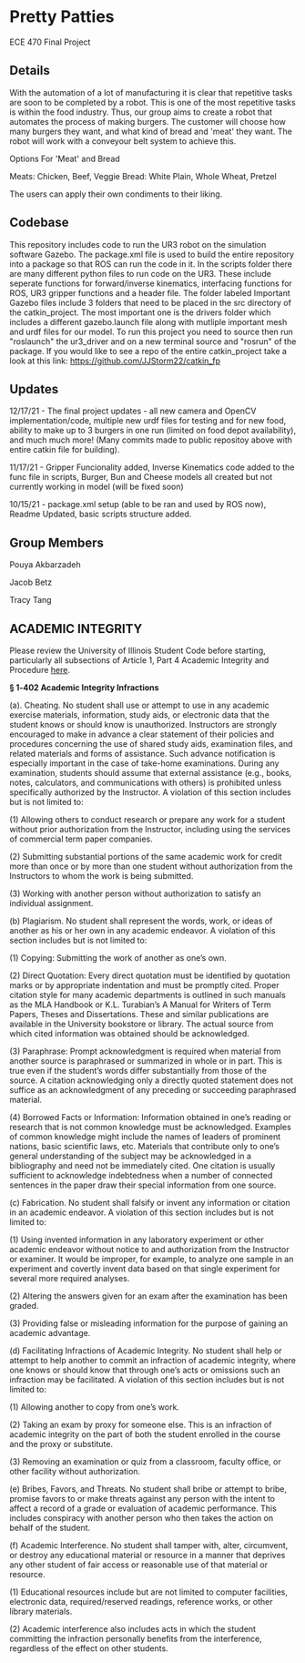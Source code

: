 # Pretty Patties
ECE 470 Final Project

Details
-----
With the automation of a lot of manufacturing it is clear that repetitive tasks are soon to be completed by a robot. This is one of the most repetitive tasks is within the food industry. Thus, our group aims to create a robot that automates the process of making burgers. The customer will choose how many burgers they want, and what kind of bread and 'meat' they want. The robot will work with a conveyour belt system to achieve this.  


Options For 'Meat' and Bread

Meats: Chicken, Beef, Veggie
Bread: White Plain, Whole Wheat, Pretzel

The users can apply their own condiments to their liking. 


**Codebase**
-----
This repository includes code to run the UR3 robot on the simulation software Gazebo. The package.xml file is used to build the entire repository into a package so that ROS can run the code in it. In the scripts folder there are many different python files to run code on the UR3. These include seperate functions for forward/inverse kinematics, interfacing functions for ROS, UR3 gripper functions and a header file. The folder labeled Important Gazebo files include 3 folders that need to be placed in the src directory of the catkin_project. The most important one is the drivers folder which includes a different gazebo.launch file along with mutliple important mesh and urdf files for our model. To run this project you need to source then run "roslaunch" the ur3_driver and on a new terminal source and "rosrun" of the package. If you would like to see a repo of the entire catkin_project take a look at this link: https://github.com/JJStorm22/catkin_fp

Updates
-----
12/17/21 - The final project updates - all new camera and OpenCV implementation/code, multiple new urdf files for testing and for new food, ability to make up to 3 burgers in one run (limited on food depot availability), and much much more! (Many commits made to public repositoy above with entire catkin file for building).

11/17/21 - Gripper Funcionality added, Inverse Kinematics code added to the func file in scripts, Burger, Bun and Cheese models all created but not currently working in model (will be fixed soon)

10/15/21 - package.xml setup (able to be ran and used by ROS now), Readme Updated, basic scripts structure added. 

Group Members
-----
Pouya Akbarzadeh

Jacob Betz 

Tracy Tang









ACADEMIC INTEGRITY
-----
Please review the University of Illinois Student Code before starting,
particularly all subsections of Article 1, Part 4 Academic Integrity and Procedure [here](https://studentcode.illinois.edu/article1/part4/1-401/).

**§ 1‑402 Academic Integrity Infractions**

(a).	Cheating. No student shall use or attempt to use in any academic exercise materials, information, study aids, or electronic data that the student knows or should know is unauthorized. Instructors are strongly encouraged to make in advance a clear statement of their policies and procedures concerning the use of shared study aids, examination files, and related materials and forms of assistance. Such advance notification is especially important in the case of take-home examinations. During any examination, students should assume that external assistance (e.g., books, notes, calculators, and communications with others) is prohibited unless specifically authorized by the Instructor. A violation of this section includes but is not limited to:

(1)	Allowing others to conduct research or prepare any work for a student without prior authorization from the Instructor, including using the services of commercial term paper companies. 

(2)	Submitting substantial portions of the same academic work for credit more than once or by more than one student without authorization from the Instructors to whom the work is being submitted. 

(3) Working with another person without authorization to satisfy an individual assignment.

(b) Plagiarism. No student shall represent the words, work, or ideas of another as his or her own in any academic endeavor. A violation of this section includes but is not limited to:

(1)	Copying: Submitting the work of another as one’s own. 

(2)	Direct Quotation: Every direct quotation must be identified by quotation marks or by appropriate indentation and must be promptly cited. Proper citation style for many academic departments is outlined in such manuals as the MLA Handbook or K.L. Turabian’s A Manual for Writers of Term Papers, Theses and Dissertations. These and similar publications are available in the University bookstore or library. The actual source from which cited information was obtained should be acknowledged.

(3)	Paraphrase: Prompt acknowledgment is required when material from another source is paraphrased or summarized in whole or in part. This is true even if the student’s words differ substantially from those of the source. A citation acknowledging only a directly quoted statement does not suffice as an acknowledgment of any preceding or succeeding paraphrased material. 

(4)	Borrowed Facts or Information: Information obtained in one’s reading or research that is not common knowledge must be acknowledged. Examples of common knowledge might include the names of leaders of prominent nations, basic scientific laws, etc. Materials that contribute only to one’s general understanding of the subject may be acknowledged in a bibliography and need not be immediately cited. One citation is usually sufficient to acknowledge indebtedness when a number of connected sentences in the paper draw their special information from one source.

(c) Fabrication. No student shall falsify or invent any information or citation in an academic endeavor. A violation of this section includes but is not limited to:

(1)	Using invented information in any laboratory experiment or other academic endeavor without notice to and authorization from the Instructor or examiner. It would be improper, for example, to analyze one sample in an experiment and covertly invent data based on that single experiment for several more required analyses. 

(2)	Altering the answers given for an exam after the examination has been graded. 

(3)	Providing false or misleading information for the purpose of gaining an academic advantage.

(d)	Facilitating Infractions of Academic Integrity. No student shall help or attempt to help another to commit an infraction of academic integrity, where one knows or should know that through one’s acts or omissions such an infraction may be facilitated. A violation of this section includes but is not limited to:

(1)	Allowing another to copy from one’s work. 

(2)	Taking an exam by proxy for someone else. This is an infraction of academic integrity on the part of both the student enrolled in the course and the proxy or substitute. 

(3)	Removing an examination or quiz from a classroom, faculty office, or other facility without authorization.

(e)	Bribes, Favors, and Threats. No student shall bribe or attempt to bribe, promise favors to or make threats against any person with the intent to affect a record of a grade or evaluation of academic performance. This includes conspiracy with another person who then takes the action on behalf of the student.

(f)	Academic Interference. No student shall tamper with, alter, circumvent, or destroy any educational material or resource in a manner that deprives any other student of fair access or reasonable use of that material or resource. 

(1)	Educational resources include but are not limited to computer facilities, electronic data, required/reserved readings, reference works, or other library materials. 

(2)	Academic interference also includes acts in which the student committing the infraction personally benefits from the interference, regardless of the effect on other students.

